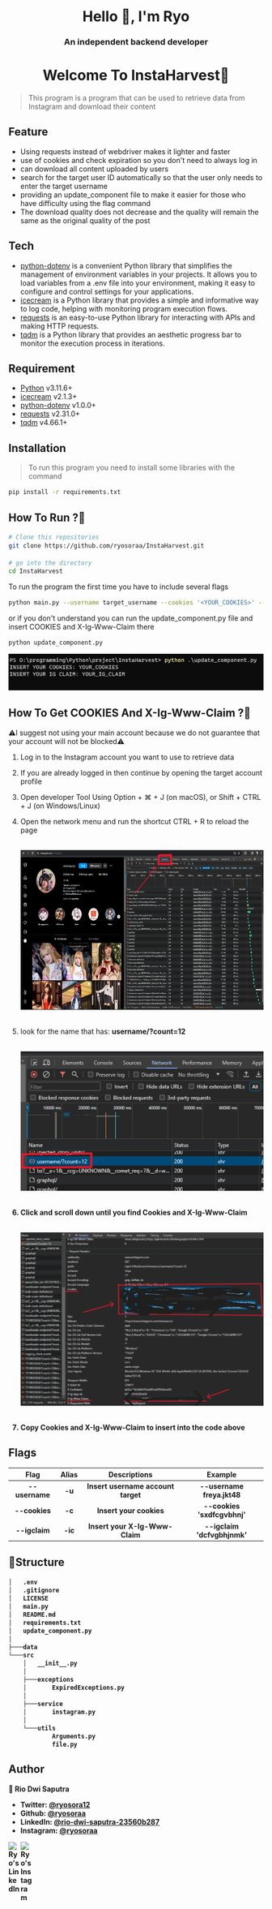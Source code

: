 <h1 align="center" >Hello 👋, I'm Ryo</h1>
<h3 align="center" >An independent backend developer</h3>

<h1 align="center" >Welcome To InstaHarvest🍁</h1>

> This program is a program that can be used to retrieve data from Instagram and download their content

## Feature

- Using requests instead of webdriver makes it lighter and faster
- use of cookies and check expiration so you don't need to always log in
- can download all content uploaded by users
- search for the target user ID automatically so that the user only needs to enter the target username
- providing an update_component file to make it easier for those who have difficulty using the flag command
- The download quality does not decrease and the quality will remain the same as the original quality of the post

## Tech

- [python-dotenv](https://pypi.org/project/python-dotenv/) is a convenient Python library that simplifies the management of environment variables in your projects. It allows you to load variables from a .env file into your environment, making it easy to configure and control settings for your applications.
- [icecream](https://github.com/gruns/icecream) is a Python library that provides a simple and informative way to log code, helping with monitoring program execution flows.
- [requests](https://requests.readthedocs.io/) is an easy-to-use Python library for interacting with APIs and making HTTP requests.
- [tqdm](https://tqdm.github.io/) is a Python library that provides an aesthetic progress bar to monitor the execution process in iterations.

## Requirement

- [Python](https://www.python.org/) v3.11.6+
- [icecream](https://github.com/gruns/icecream) v2.1.3+
- [python-dotenv](https://pypi.org/project/python-dotenv/) v1.0.0+
- [requests](https://requests.readthedocs.io/) v2.31.0+
- [tqdm](https://tqdm.github.io/) v4.66.1+

## Installation

> To run this program you need to install some libraries with the command

```sh
pip install -r requirements.txt
```

## How To Run ?🤔

```bash
# Clone this repositories
git clone https://github.com/ryosoraa/InstaHarvest.git

# go into the directory
cd InstaHarvest

```

To run the program the first time you have to include several flags

```bash
python main.py --username target_username --cookies '<YOUR_COOKIES>' --igclaim '<YOUR-X-Ig-Www-Claim>' --path
```

or if you don't understand you can run the update_component.py file
and insert COOKIES and X-Ig-Www-Claim there

```bash
python update_component.py
```

![](https://raw.githubusercontent.com/ryosoraa/ryosoraa/main/images/Screenshot%202024-01-07%20173442.png)

## How To Get COOKIES And X-Ig-Www-Claim ?🍪

⚠️I suggest not using your main account because we do not guarantee that your account will not be blocked⚠️

1. Log in to the Instagram account you want to use to retrieve data
2. If you are already logged in then continue by opening the target account profile
3. Open developer Tool Using Option + ⌘ + J (on macOS), or Shift + CTRL + J (on Windows/Linux)
4. Open the network menu and run the shortcut CTRL + R to reload the page

   <br>
   <div style="text-align: center;">
     <img src="https://raw.githubusercontent.com/ryosoraa/ryosoraa/main/images/Screenshot%202024-01-07%20175904.png", width="600" height="315 "> 
   </div>
   <br>

5. look for the name that has: <b>username/?count=12<b>

   <br>
   <div style="text-align: center;">
     <img src="https://raw.githubusercontent.com/ryosoraa/ryosoraa/main/images/Screenshot%202024-01-07%20180050.png"> 
   </div>
   <br>

6. Click and scroll down until you find Cookies and X-Ig-Www-Claim

   <br>
   <div style="text-align: center;">
     <img src="https://github.com/ryosoraa/ryosoraa/blob/main/images/Screenshot%202024-01-07%20180200.png?raw=true"> 
   </div>
   <br>

7. Copy Cookies and X-Ig-Www-Claim to insert into the code above

## Flags

|    Flag    | Alias |          Descriptions          |         Example         |
| :--------: | :---: | :----------------------------: | :---------------------: |
| --username |  -u   | Insert username account target | --username freya.jkt48  |
| --cookies  |  -c   |      Insert your cookies       | --cookies 'sxdfcgvbhnj' |
| --igclaim  |  -ic  |   Insert your X-Ig-Www-Claim   | --igclaim 'dcfvgbhjnmk' |

## 🚀Structure

```
│   .env
│   .gitignore
│   LICENSE
│   main.py
│   README.md
│   requirements.txt
│   update_component.py
│
├───data
└───src
    │   __init__.py
    │
    ├───exceptions
    │       ExpiredExceptions.py
    │
    ├───service
    │       instagram.py
    │
    └───utils
            Arguments.py
            file.py
```

## Author

👤 **Rio Dwi Saputra**

- Twitter: [@ryosora12](https://twitter.com/ryosora12)
- Github: [@ryosoraa](https://github.com/ryosoraa)
- LinkedIn: [@rio-dwi-saputra-23560b287](https://www.linkedin.com/in/rio-dwi-saputra-23560b287/)
- Instagram: [@ryosoraa](https://www.instagram.com/ryosoraaa/)

<a href="https://www.linkedin.com/in/ryosora/">
  <img align="left" alt="Ryo's LinkedIn" width="24px" src="https://cdn.jsdelivr.net/npm/simple-icons@v3/icons/linkedin.svg" />
</a>
<a href="https://www.instagram.com/ryosoraaa/">
  <img align="left" alt="Ryo's Instagram" width="24px" src="https://cdn.jsdelivr.net/npm/simple-icons@v3/icons/instagram.svg" /> 
</a>
